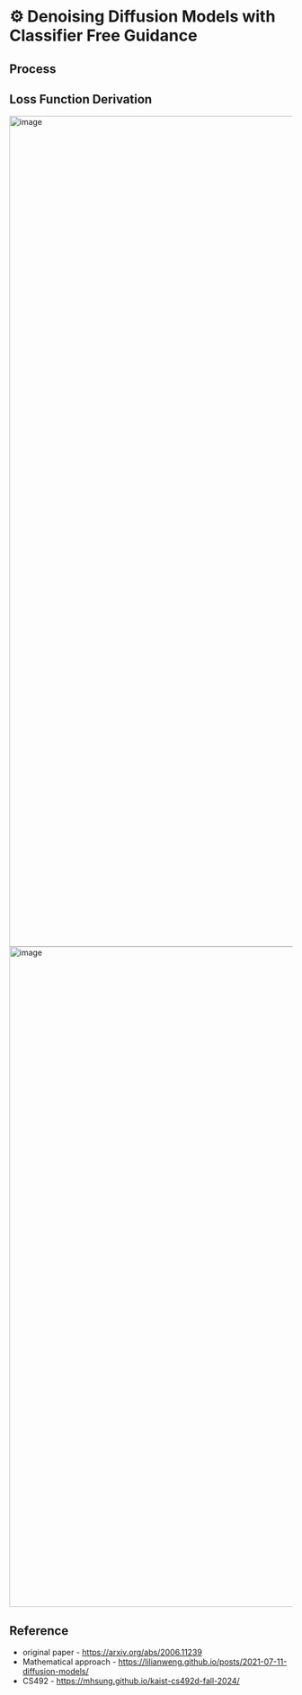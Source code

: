 # ⚙️ Denoising Diffusion Models with Classifier Free Guidance

## Process

## Loss Function Derivation
<img width="1000" height="1478" alt="image" src="https://github.com/user-attachments/assets/4694507a-be63-4d96-944d-ec44fd7bfb00" />
<img width="1000" height="1175" alt="image" src="https://github.com/user-attachments/assets/75dac97e-61f2-40a3-891f-2e1130b2a588" />


## Reference
- original paper - https://arxiv.org/abs/2006.11239
- Mathematical approach - https://lilianweng.github.io/posts/2021-07-11-diffusion-models/
- CS492 - https://mhsung.github.io/kaist-cs492d-fall-2024/


